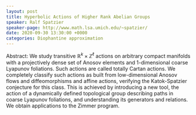 ```yaml
---
layout: post
title: Hyperbolic Actions of Higher Rank Abelian Groups
speaker: Ralf Spatzier
speaker-page: http://www.math.lsa.umich.edu/~spatzier/
date: 2020-09-30 13:30:00 +0000
categories: Diophantine approximation
---
```


Abstract: We study transitive $\mathbb{R} ^k \times \mathbb{Z}^\ell$ actions on arbitrary compact manifolds with a projectively dense set of Anosov elements and $1$-dimensional coarse Lyapunov foliations. Such actions are called totally Cartan actions. We completely classify such actions as built from low-dimensional Anosov flows and diffeomorphisms and affine actions, verifying the Katok-Spatzier conjecture for this class. This is achieved by introducing a new tool, the action of a dynamically defined topological group describing paths in coarse Lyapunov foliations, and understanding its generators and relations. We obtain applications to the Zimmer program.